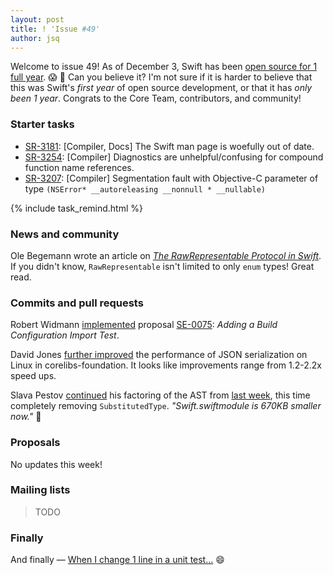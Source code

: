 ```yaml
---
layout: post
title: ! 'Issue #49'
author: jsq
---
```


Welcome to issue 49! As of December 3, Swift has been [open source for 1 full year](https://twitter.com/clattner_llvm/status/805076141157404672). 😱 🎂 Can you believe it? I'm not sure if it is harder to believe that this was Swift's *first year* of open source development, or that it has *only been 1 year*. Congrats to the Core Team, contributors, and community!

<!--excerpt-->

### Starter tasks

- [SR-3181](https://bugs.swift.org/browse/SR-3281): [Compiler, Docs] The Swift man page is woefully out of date.
- [SR-3254](https://bugs.swift.org/browse/SR-3254): [Compiler] Diagnostics are unhelpful/confusing for compound function name references.
- [SR-3207](https://bugs.swift.org/browse/SR-3207): [Compiler] Segmentation fault with Objective-C parameter of type `(NSError* __autoreleasing __nonnull * __nullable)`

{% include task_remind.html %}

### News and community

Ole Begemann wrote an article on [*The RawRepresentable Protocol in Swift*](https://oleb.net/blog/2016/11/rawrepresentable/). If you didn't know, `RawRepresentable` isn't limited to only `enum` types! Great read.

### Commits and pull requests

Robert Widmann [implemented](https://github.com/apple/swift/pull/5778) proposal [SE-0075](https://github.com/apple/swift-evolution/blob/master/proposals/0075-import-test.md): *Adding a Build Configuration Import Test*.

David Jones [further improved](https://github.com/apple/swift-corelibs-foundation/pull/723) the performance of JSON serialization on Linux in corelibs-foundation. It looks like improvements range from 1.2-2.2x speed ups.

Slava Pestov [continued](https://github.com/apple/swift/pull/6069) his factoring of the AST from [last week](/issue-48/), this time completely removing `SubstitutedType`. *"Swift.swiftmodule is 670KB smaller now."* 🎉

### Proposals

No updates this week!

### Mailing lists

> TODO

### Finally

And finally &mdash; [When I change 1 line in a unit test...](https://twitter.com/ashfurrow/status/805849576603140096) 😄
